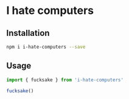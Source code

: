 # I hate computers

## Installation

```bash
npm i i-hate-computers --save
```

## Usage

```js
import { fucksake } from 'i-hate-computers'

fucksake() 
```

